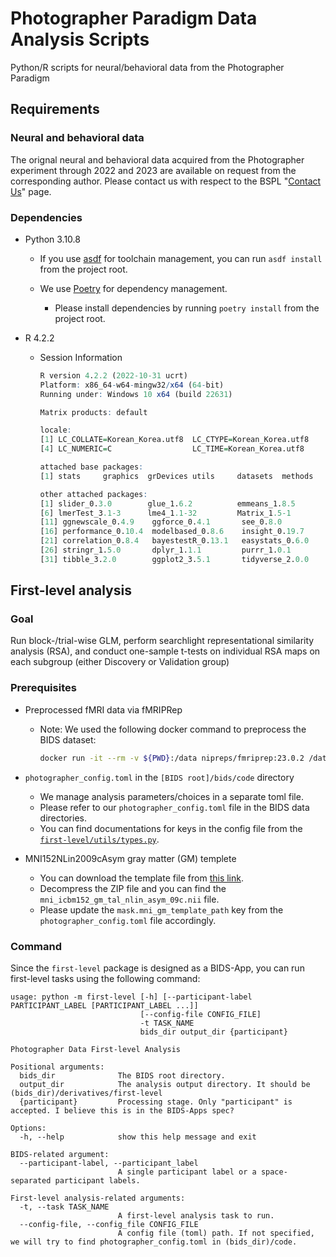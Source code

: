 # Photographer Paradigm Data Analysis Scripts

Python/R scripts for neural/behavioral data from the Photographer Paradigm

## Requirements

### Neural and behavioral data

The orignal neural and behavioral data acquired from the Photographer experiment through 2022 and 2023 are available on request from the corresponding author. Please contact us with respect to the BSPL "[Contact Us](https://bspl-ku.github.io/contact/)" page. 

### Dependencies

- Python 3.10.8
    - If you use [asdf](https://asdf-vm.com/) for toolchain management, you can run `asdf install` from the project root. 

    - We use [Poetry](https://python-poetry.org/) for dependency management.
        - Please install dependencies by running `poetry install` from the project root.

- R 4.2.2
    - Session Information

        ```R
        R version 4.2.2 (2022-10-31 ucrt)
        Platform: x86_64-w64-mingw32/x64 (64-bit)
        Running under: Windows 10 x64 (build 22631)

        Matrix products: default

        locale:
        [1] LC_COLLATE=Korean_Korea.utf8  LC_CTYPE=Korean_Korea.utf8    LC_MONETARY=Korean_Korea.utf8
        [4] LC_NUMERIC=C                  LC_TIME=Korean_Korea.utf8    

        attached base packages:
        [1] stats     graphics  grDevices utils     datasets  methods   base     

        other attached packages:
        [1] slider_0.3.0        glue_1.6.2          emmeans_1.8.5       AICcmodavg_2.3-2    broom.mixed_0.2.9.4
        [6] lmerTest_3.1-3      lme4_1.1-32         Matrix_1.5-1        ggpubr_0.6.0        rstatix_0.7.2      
        [11] ggnewscale_0.4.9    ggforce_0.4.1       see_0.8.0           report_0.5.7        parameters_0.21.1  
        [16] performance_0.10.4  modelbased_0.8.6    insight_0.19.7      effectsize_0.8.5    datawizard_0.8.0   
        [21] correlation_0.8.4   bayestestR_0.13.1   easystats_0.6.0     lubridate_1.9.2     forcats_1.0.0      
        [26] stringr_1.5.0       dplyr_1.1.1         purrr_1.0.1         readr_2.1.4         tidyr_1.3.0        
        [31] tibble_3.2.0        ggplot2_3.5.1       tidyverse_2.0.0    
        ```

## First-level analysis

### Goal

Run block-/trial-wise GLM, perform searchlight representational similarity analysis (RSA), and conduct one-sample t-tests on individual RSA maps on each subgroup (either Discovery or Validation group)

### Prerequisites

- Preprocessed fMRI data via fMRIPRep
    - Note: We used the following docker command to preprocess the BIDS dataset:

        ```bash
        docker run -it --rm -v ${PWD}:/data nipreps/fmriprep:23.0.2 /data/bids /data/bids/derivatives/fmriprep-23.0.2-reconall participant -w /data/tmp/workdir --skip-bids-validation --fs-license-file /data/bids/derivatives/license.txt --output-spaces MNI152NLin2009cAsym:res-2 MNI152NLin2009cAsym --stop-on-first-crash
        ```

- `photographer_config.toml` in the `[BIDS root]/bids/code` directory 
    - We manage analysis parameters/choices in a separate toml file.
    - Please refer to our `photographer_config.toml` file in the BIDS data directories.
    - You can find documentations for keys in the config file from the [`first-level/utils/types.py`](first-level/utils/types.py).

- MNI152NLin2009cAsym gray matter (GM) templete
    - You can download the template file from [this link](http://www.bic.mni.mcgill.ca/~vfonov/icbm/2009/mni_icbm152_nlin_asym_09c_nifti.zip).
    - Decompress the ZIP file and you can find the `mni_icbm152_gm_tal_nlin_asym_09c.nii` file.
    - Please update the `mask.mni_gm_template_path` key from the `photographer_config.toml` file accordingly.

### Command

Since the `first-level` package is designed as a BIDS-App, you can run first-level tasks using the following command:

```
usage: python -m first-level [-h] [--participant-label PARTICIPANT_LABEL [PARTICIPANT_LABEL ...]] 
                             [--config-file CONFIG_FILE]
                             -t TASK_NAME
                             bids_dir output_dir {participant}

Photographer Data First-level Analysis

Positional arguments:
  bids_dir              The BIDS root directory.
  output_dir            The analysis output directory. It should be (bids_dir)/derivatives/first-level
  {participant}         Processing stage. Only "participant" is accepted. I believe this is in the BIDS-Apps spec?

Options:
  -h, --help            show this help message and exit

BIDS-related argument:
  --participant-label, --participant_label
                        A single participant label or a space-separated participant labels.

First-level analysis-related arguments:
  -t, --task TASK_NAME
                        A first-level analysis task to run.
  --config-file, --config_file CONFIG_FILE
                        A config file (toml) path. If not specified, we will try to find photographer_config.toml in (bids_dir)/code.
```